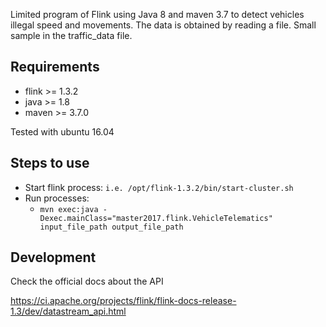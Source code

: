 Limited program of Flink using Java 8 and maven 3.7 to detect vehicles illegal speed and movements.
 The data is obtained by reading a file. Small sample in the traffic_data file.

## Requirements

- flink >= 1.3.2
- java >= 1.8
- maven >= 3.7.0

Tested with ubuntu 16.04

## Steps to use

- Start flink process: `i.e. /opt/flink-1.3.2/bin/start-cluster.sh`
- Run processes:
    -   `mvn exec:java -Dexec.mainClass="master2017.flink.VehicleTelematics" input_file_path output_file_path`   



## Development 

Check the official docs about the API

https://ci.apache.org/projects/flink/flink-docs-release-1.3/dev/datastream_api.html